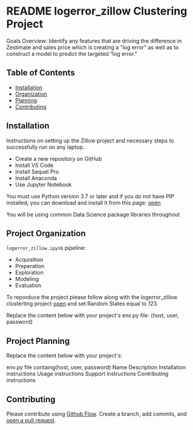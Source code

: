 # README logerror_zillow Clustering Project

Goals Overview: Identify any features that are driving the difference in Zestimate and sales price which is creating a “log error” as well as to construct a model to predict the targeted “log error.”

## Table of Contents

- [Installation](#installation)
- [Organization](#organization)
- [Planning](#planning)
- [Contributing](#contributing)

## Installation

Instructions on setting up the Zillow project and necessary steps to successfully run on any laptop. 

- Create a new repository on GitHub
- Install VS Code
- Install Sequel Pro
- Install Anaconda
- Use Jupyter Notebook

You must use Python version 3.7 or later and if you do not have PIP installed, you can download and install it from this page: [open](https://pypi.org/project/pip/)

You will be using common Data Science package libraries throughout 

## Project Organization

`logerror_zillow.ipynb` pipeline:

- Acquisition
- Preperation
- Exploration
- Modeling
- Evaluation

To reporduce the project please follow along with the logerror_zillow clusterting project [open](https://github.com/P-F-M/logerror_zillow) and set Random States equal to 123.

Replace the content below with your project's env.py file:
(host, user, password) 

## Project Planning

Replace the content below with your project's:

env.py file containg(host, user, password) 
Name
Description
Installation instructions
Usage instructions
Support instructions
Contributing instructions


## Contributing

Please contribute using [Github Flow](https://guides.github.com/introduction/flow/). Create a branch, add commits, and [open a pull request](https://github.com/fraction/readme-boilerplate/compare/).